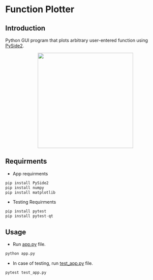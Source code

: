 # Function Plotter

## Introduction
Python GUI program that plots arbitrary user-entered function using [PySide2](https://pypi.org/project/PySide2/).

<p align="center">
  <img height="300" src="img/App.png">
</p>

## Requirments
* App requirments 
```python
pip install PySide2
pip install numpy
pip install matplotlib
```
* Testing Requirments
```python
pip install pytest
pip install pytest-qt
```

## Usage

* Run [app.py](app.py) file.
```python
python app.py
```
* In case of testing, run [test_app.py](test_app.py) file.
```python
pytest test_app.py
```
